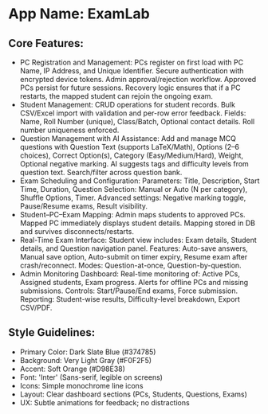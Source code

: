 # **App Name**: ExamLab

## Core Features:

- PC Registration and Management: PCs register on first load with PC Name, IP Address, and Unique Identifier. Secure authentication with encrypted device tokens. Admin approval/rejection workflow. Approved PCs persist for future sessions. Recovery logic ensures that if a PC restarts, the mapped student can rejoin the ongoing exam.
- Student Management: CRUD operations for student records. Bulk CSV/Excel import with validation and per-row error feedback. Fields: Name, Roll Number (unique), Class/Batch, Optional contact details. Roll number uniqueness enforced.
- Question Management with AI Assistance: Add and manage MCQ questions with Question Text (supports LaTeX/Math), Options (2–6 choices), Correct Option(s), Category (Easy/Medium/Hard), Weight, Optional negative marking. AI suggests tags and difficulty levels from question text. Search/filter across question bank.
- Exam Scheduling and Configuration: Parameters: Title, Description, Start Time, Duration, Question Selection: Manual or Auto (N per category), Shuffle Options, Timer. Advanced settings: Negative marking toggle, Pause/Resume exams, Result visibility.
- Student–PC–Exam Mapping: Admin maps students to approved PCs. Mapped PC immediately displays student details. Mapping stored in DB and survives disconnects/restarts.
- Real-Time Exam Interface: Student view includes: Exam details, Student details, and Question navigation panel. Features: Auto-save answers, Manual save option, Auto-submit on timer expiry, Resume exam after crash/reconnect. Modes: Question-at-once, Question-by-question.
- Admin Monitoring Dashboard: Real-time monitoring of: Active PCs, Assigned students, Exam progress. Alerts for offline PCs and missing submissions. Controls: Start/Pause/End exams, Force submission. Reporting: Student-wise results, Difficulty-level breakdown, Export CSV/PDF.

## Style Guidelines:

- Primary Color: Dark Slate Blue (#374785)
- Background: Very Light Gray (#F0F2F5)
- Accent: Soft Orange (#D98E38)
- Font: 'Inter' (Sans-serif, legible on screens)
- Icons: Simple monochrome line icons
- Layout: Clear dashboard sections (PCs, Students, Questions, Exams)
- UX: Subtle animations for feedback; no distractions